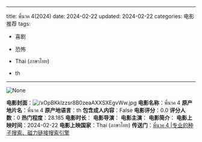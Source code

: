 
---
title: พี่นาค 4(2024)
date: 2024-02-22
updated: 2024-02-22
categories: 电影推荐
tags:

- 喜剧
- 恐怖

- Thai (ภาษาไทย)
- th
---

<img src="https://image.tmdb.org/t/p/originalNone" alt="None" title="None">

**电影封面**：<img src="https://image.tmdb.org/t/p/w200/xOpBKklzzsr8B0zeaAXXSXEgvWw.jpg" alt="/xOpBKklzzsr8B0zeaAXXSXEgvWw.jpg" title="/xOpBKklzzsr8B0zeaAXXSXEgvWw.jpg">
**电影名称**：พี่นาค 4
**原产地片名**：พี่นาค 4
**原产地语言**：th
**包含成人内容**：False
**电影评分**：0.0
**评分人数**：0
**热门程度**：28.185
**电影时长**：
**电影导演**：
**电影主演**：
**电影简介**：
**电影上映时间**：2024-02-22
**电影上映国家**：Thai (ภาษาไทย)
**传送门**：[พี่นาค 4 |专业的种子搜索、磁力链接搜索引擎](https://movie.amd794.com:2083/?search=%E0%B8%9E%E0%B8%B5%E0%B9%88%E0%B8%99%E0%B8%B2%E0%B8%84%204&ordering=&mode=match_phrase&page_size=10&page=1)

